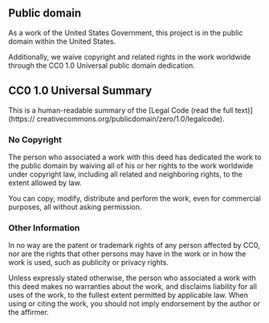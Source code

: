 ## Public domain

As a work of the United States Government, this project is in the 
public domain within the United States.

Additionally, we waive copyright and related rights in the work
worldwide through the CC0 1.0 Universal public domain dedication.

## CC0 1.0 Universal Summary

This is a human-readable summary of the [Legal Code (read the full text)](https://   creativecommons.org/publicdomain/zero/1.0/legalcode).

### No Copyright

The person who associated a work with this deed has dedicated the work to
the public domain by waiving all of his or her rights to the work worldwide
under copyright law, including all related and neighboring rights, to the 
extent allowed by law.

You can copy, modify, distribute and perform the work, even for commercial
purposes, all without asking permission.

### Other Information

In no way are the patent or trademark rights of any person affected by CC0,
nor are the rights that other persons may have in the work or in how the 
work is used, such as publicity or privacy rights.

Unless expressly stated otherwise, the person who associated a work with
this deed makes no warranties about the work, and disclaims liability for 
all uses of the work, to the fullest extent permitted by applicable law.
When using or citing the work, you should not imply endorsement by the 
author or the affirmer.

